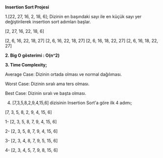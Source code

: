 **Insertion Sort Projesi**

1.[22, 27, 16, 2, 18, 6]; Dizinin en başındaki sayı ile en küçük sayı yer değiştirilerek insertion sort adımları başlar.

[2, 27, 16, 22, 18, 6] 

[2, 6, 16, 22, 18, 27] 
[2, 6, 16, 22, 18, 27] 
[2, 6, 16, 18, 22, 27] 
[2, 6, 16, 18, 22, 27] 

**2. Big O gösterimi : O(n^2)**

**3. Time Complexity;**

Average Case: Dizinin ortada olması ve normal dağılıması.

Worst Case: Dizinin sıralı ama ters olması.

Best Case: Dizinin sıralı ve başta olması.

4. [7,3,5,8,2,9,4,15,6] dizisinin Insertion Sort'a göre ilk 4 adımı;

[7, 3, 5, 8, 2, 9, 4, 15, 6] 

1- [2, 3, 5, 8, 7, 9, 4, 15, 6] 

2- [2, 3, 5, 8, 7, 9, 4, 15, 6] 

3- [2, 3, 4, 8, 7, 9, 5, 15, 6] 

4- [2, 3, 4, 5, 7, 9, 8, 15, 6] 
